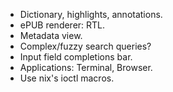 - Dictionary, highlights, annotations.
- ePUB renderer: RTL.
- Metadata view.
- Complex/fuzzy search queries?
- Input field completions bar.
- Applications: Terminal, Browser.
- Use nix's ioctl macros.
